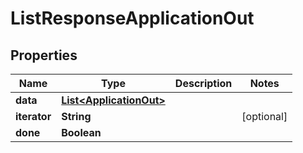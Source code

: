 

# ListResponseApplicationOut


## Properties

| Name | Type | Description | Notes |
|------------ | ------------- | ------------- | -------------|
|**data** | [**List&lt;ApplicationOut&gt;**](ApplicationOut.md) |  |  |
|**iterator** | **String** |  |  [optional] |
|**done** | **Boolean** |  |  |



